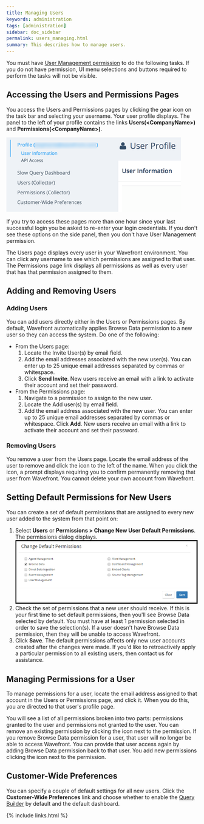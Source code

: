 ```yaml
---
title: Managing Users
keywords: administration
tags: [administration]
sidebar: doc_sidebar
permalink: users_managing.html
summary: This describes how to manage users.
---
```


You must have [User Management permission](permissions) to do the following tasks. If you do not have permission, UI menu selections and buttons required to perform the tasks will not be visible.

## Accessing the Users and Permissions Pages
You access the Users and Permissions pages by clicking the gear icon <i class="fa fa-cog"></i> on the task bar and selecting your username. Your user profile displays. The panel to the left of your profile contains the links **Users(\<CompanyName\>)** and **Permissions(\<CompanyName\>)**.

![user profile](images/user_profile.png)

If you try to access these pages more than one hour since your last successful login you be asked to re-enter your login credentials. If you don't see these options on the side panel, then you don't have User Management permission.
 
The Users page displays every user in your Wavefront environment. You can click any username to see which permissions are assigned to that user. The Permissions page link displays all permissions as well as every user that has that permission assigned to them.
 
## Adding and Removing Users
 
### Adding Users
You can add users directly either in the Users or Permissions pages. By default, Wavefront automatically applies Browse Data permission to a new user so they can access the system.
Do one of the following:

- From the Users page:
  1. Locate the Invite User(s) by email field.
  1. Add the email addresses associated with the new user(s). You can enter up to 25 unique email addresses separated by commas or whitespace.
  1. Click **Send Invite**. New users receive an email with a link to activate their account and set their password.
- From the Permissions page:
  1. Navigate to a permission to assign to the new user.
  1. Locate the Add user(s) by email field.
  1. Add the email address associated with the new user. You can enter up to 25 unique email addresses separated by commas or whitespace.
Click **Add**. New users receive an email with a link to activate their account and set their password.
 
### Removing Users
You remove a user from the Users page. Locate the email address of the user to remove and click the <span class="fa-times-circle fa" style="color: red;"></span> icon to the left of the name. When you click the icon, a prompt displays requiring you to confirm permanently removing that user from Wavefront. You cannot delete your own account from Wavefront.
 
## Setting Default Permissions for New Users

You can create a set of default permissions that are assigned to every new user added to the system from that point on:

1. Select **Users** or **Permissions > Change New User Default Permissions**. The permissions dialog displays.
![default permissions](images/default_permissions.png)
1. Check the set of permissions that a new user should receive. If this is your first time to set default permissions, then you'll see Browse Data selected by default. You must have at least 1 permission selected in order to save the selection(s). If a user doesn't have Browse Data permission, then they will be unable to access  Wavefront.
1. Click **Save**. The default permissions affects only new user accounts created after the changes were made. If you'd like to retroactively apply a particular permission to all existing users, then contact us for assistance.
 
## Managing Permissions for a User
To manage permissions for a user, locate the email address assigned to that account in the Users or Permissions page, and click it. When you do this, you are directed to that user's profile page.
 
You will see a list of all permissions broken into two parts: permissions granted to the user and permissions not granted to the user. You can remove an existing permission by clicking the <span class="fa-times fa" style="color: red;"></span> icon next to  the permission. If you remove Browse Data permission for a user, that user will no longer be able to access Wavefront. You can provide that user access again by adding Browse Data permission back to that user. You add new permissions clicking the <span class="fa-plus-circle fa" style="color: green;"></span> icon next to the permission.
 
<a name="customer_prefs"></a>

## Customer-Wide Preferences
You can specify a couple of default settings for all new users. Click the **Customer-Wide Preferences** link and choose whether to enable the [Query Builder](query_language_query_builder) by default and the default dashboard.

{% include links.html %}
